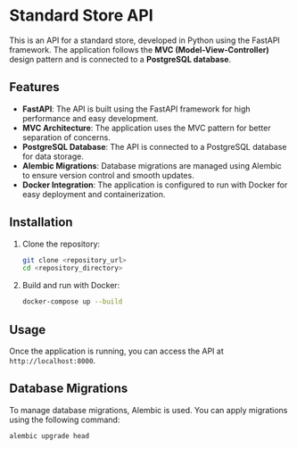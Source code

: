 # Standard Store API

This is an API for a standard store, developed in Python using the FastAPI framework. The application follows the **MVC (Model-View-Controller)** design pattern and is connected to a **PostgreSQL database**.

## Features
- **FastAPI**: The API is built using the FastAPI framework for high performance and easy development.
- **MVC Architecture**: The application uses the MVC pattern for better separation of concerns.
- **PostgreSQL Database**: The API is connected to a PostgreSQL database for data storage.
- **Alembic Migrations**: Database migrations are managed using Alembic to ensure version control and smooth updates.
- **Docker Integration**: The application is configured to run with Docker for easy deployment and containerization.

## Installation

1. Clone the repository:
    ```bash
    git clone <repository_url>
    cd <repository_directory>
    ```

2. Build and run with Docker:
    ```bash
    docker-compose up --build
    ```

## Usage

Once the application is running, you can access the API at `http://localhost:8000`.

## Database Migrations

To manage database migrations, Alembic is used. You can apply migrations using the following command:

```bash
alembic upgrade head
